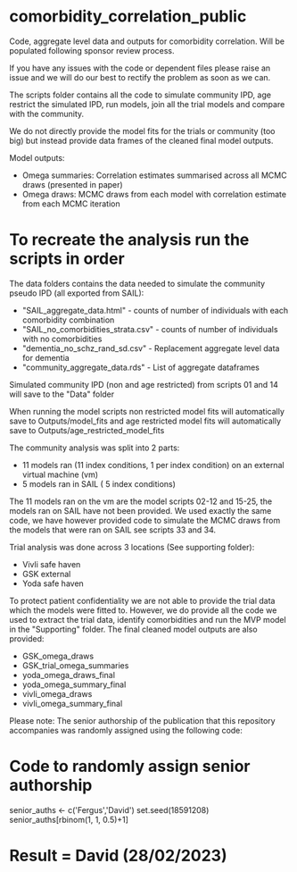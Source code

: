 # comorbidity_correlation_public
Code, aggregate level data and outputs for comorbidity correlation. Will be populated following sponsor review process.

If you have any issues with the code or dependent files please raise an issue and 
we will do our best to rectify the problem as soon as we can. 

The scripts folder contains all the code to simulate community IPD, age restrict the simulated IPD,
run models, join all the trial models and compare with the community.

We do not directly provide the model fits for the trials or community (too big) but instead
provide data frames of the cleaned final model outputs. 

Model outputs:
- Omega summaries: Correlation estimates summarised across all MCMC draws (presented in paper)
- Omega draws: MCMC draws from each model with correlation estimate from each MCMC iteration


# To recreate the analysis run the scripts in order

The data folders contains the data needed to simulate the community pseudo IPD (all exported from SAIL):

- "SAIL_aggregate_data.html" - counts of number of individuals with each comorbidity combination   
- "SAIL_no_comorbidities_strata.csv" - counts of number of individuals with no comorbidities
- "dementia_no_schz_rand_sd.csv" - Replacement aggregate level data for dementia
- "community_aggregate_data.rds" - List of aggregate dataframes

Simulated community IPD (non and age restricted) from scripts 01 and 14 will save to the "Data" folder

When running the model scripts non restricted model fits will automatically save to Outputs/model_fits
and age restricted model fits will automatically save to Outputs/age_restricted_model_fits

The community analysis was split into 2 parts: 
- 11  models ran (11 index conditions, 1 per index condition) on an external virtual machine (vm)
- 5 models ran in SAIL ( 5 index conditions) 

The 11 models ran on the vm are the model scripts 02-12 and 15-25, the models ran on 
SAIL have not been provided. We used exactly the same code, we have however provided
code to simulate the MCMC draws from the models that were ran on SAIL see scripts 33 and 34.


Trial analysis was done across 3 locations (See supporting folder):
- Vivli safe haven 
- GSK external
- Yoda safe haven 

To protect patient confidentiality we are not able to provide the trial data
which the models were fitted to. However, we do provide all the code we used to 
extract the trial data, identify comorbidities and run the MVP model in the "Supporting"
folder. The final cleaned model outputs are also provided: 

  - GSK_omega_draws
  - GSK_trial_omega_summaries
  - yoda_omega_draws_final
  - yoda_omega_summary_final
  - vivli_omega_draws
  - vivli_omega_summary_final



Please note: The senior authorship of the publication that this repository accompanies was randomly assigned using the following code:

# Code to randomly assign senior authorship

senior_auths <- c('Fergus','David')
set.seed(18591208)
senior_auths[rbinom(1, 1, 0.5)+1]

# Result = David (28/02/2023)
